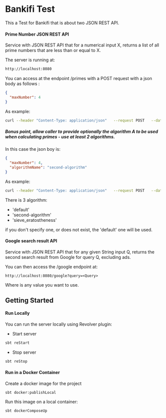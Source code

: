 # Bankifi Test

This a Test for Bankifi that is about two JSON REST API.



#### Prime Number JSON REST API
Service with JSON REST API that for a numerical input X, returns a list of all prime numbers that are less than or equal to X.

The server is running at:

```bash
http://localhost:8080
```
You can access at the endpoint /primes with a POST request with a json body as follows :
```json
{
  "maxNumber": 4
}
```

As example: 
```bash
curl --header "Content-Type: application/json"   --request POST   --data '{"maxNumber": 4}'   http://localhost:8080/primes
```

##### Bonus point, allow caller to provide optionally the algorithm A to be used when calculating primes - use at least 2 algorithms.

In this case the json boy is: 
```json
{
  "maxNumber": 4,
  "algorithmName": "second-algorithm"
}
```
As example: 
```bash 
curl --header "Content-Type: application/json"   --request POST   --data '{"maxNumber": 4, "second-algorithm": "SecondAlgorithm"}'   http://localhost:8080/primes
```

There is 3 algorithm:
 * 'default'
 * 'second-algorithm'
 * 'sieve_eratostheness'

if you don't specify one, or does not exist, the 'default' one will be used.


#### Google search result API
Service with JSON REST API that for any given String input Q, returns the second search result from Google for query Q, excluding ads.

You can then access the /google endpoint at:

```http://localhost:8080/google?query=<Query>```

Where <Query> is any value you want to use.

## Getting Started


####  Run Locally

You can run the server locally using Revolver plugin:

* Start server 
```bash
sbt reStart
```
* Stop server
```bash
sbt reStop
```
#### Run in a Docker Container

Create a docker image for the project

```bash
sbt docker:publishLocal
```

Run this image on a local container:

```bash
sbt dockerComposeUp
```








